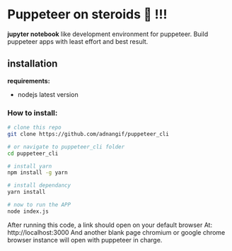 # Puppeteer on steroids :muscle: !!!

**jupyter notebook** like development environment for puppeteer. Build puppeteer apps with least effort and best result.

## installation

**requirements:**

* nodejs latest version

### How to install:

```bash
# clone this repo
git clone https://github.com/adnangif/puppeteer_cli 

# or navigate to puppeteer_cli folder
cd puppeteer_cli 

# install yarn
npm install -g yarn

# install dependancy
yarn install

# now to run the APP
node index.js
```

After running this code, a link should open on your default browser At: http://localhost:3000
And another blank page chromium or google chrome browser instance will open with puppeteer in charge. 
